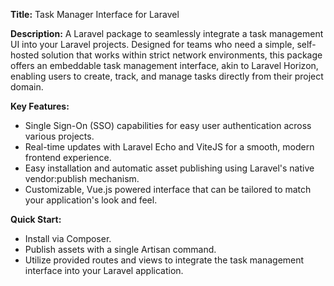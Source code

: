**Title:**
Task Manager Interface for Laravel

**Description:**
A Laravel package to seamlessly integrate a task management UI into your Laravel projects. Designed for teams who need a simple, self-hosted solution that works within strict network environments, this package offers an embeddable task management interface, akin to Laravel Horizon, enabling users to create, track, and manage tasks directly from their project domain.

**Key Features:**
- Single Sign-On (SSO) capabilities for easy user authentication across various projects.
- Real-time updates with Laravel Echo and ViteJS for a smooth, modern frontend experience.
- Easy installation and automatic asset publishing using Laravel's native vendor:publish mechanism.
- Customizable, Vue.js powered interface that can be tailored to match your application's look and feel.

**Quick Start:**
- Install via Composer.
- Publish assets with a single Artisan command.
- Utilize provided routes and views to integrate the task management interface into your Laravel application.
